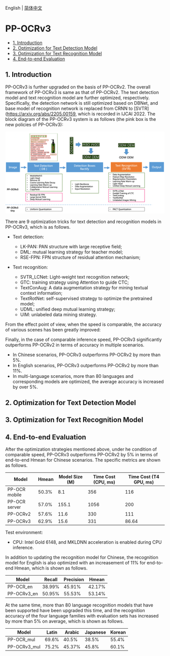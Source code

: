 English | [简体中文](../doc_ch/PP-OCRv3_introduction.md)


# PP-OCRv3

- [1. Introduction](#1)
- [2. Optimization for Text Detection Model](#2)
- [3. Optimization for Text Recognition Model](#3)
- [4. End-to-end Evaluation](#4)


<a name="1"></a>

## 1. Introduction


PP-OCRv3 is further upgraded on the basis of PP-OCRv2. The overall framework of PP-OCRv3 is same as that of PP-OCRv2. The text detection model and text recognition model are further optimized, respectively. Specifically, the detection network is still optimized based on DBNet, and base model of recognition network is replaced from CRNN to [SVTR](https://arxiv.org/abs/2205.00159, which is recorded in IJCAI 2022. The block diagram of the PP-OCRv3 system is as follows (the pink box is the new policies of PP-OCRv3):

<div align="center">
    <img src="../ppocrv3_framework.png" width="800">
</div>

There are 9 optimization tricks for text detection and recognition models in PP-OCRv3, which is as follows.

- Text detection:
    - LK-PAN: PAN structure with large receptive field;
    - DML: mutual learning strategy for teacher model;
    - RSE-FPN: FPN structure of residual attention mechanism;

- Text recognition:
    - SVTR_LCNet: Light-weight text recognition network;
    - GTC: training strategy using Attention to guide CTC;
    - TextConAug: A data augmentation strategy for mining textual context information;
    - TextRotNet: self-supervised strategy to optimize the pretrained model;
    - UDML: unified deep mutual learning strategy;
    - UIM: unlabeled data mining strategy.

From the effect point of view, when the speed is comparable, the accuracy of various scenes has been greatly improved:

Finally, in the case of comparable inference speed, PP-OCRv3 significantly outperforms PP-OCRv2 in terms of accuracy in multiple scenarios.

- In Chinese scenarios, PP-OCRv3 outperforms PP-OCRv2 by more than 5%.
- In English scenarios, PP-OCRv3 outperforms PP-OCRv2 by more than 11%.
- In multi-language scenarios, more than 80 languages and corresponding models are optimized, the average accuracy is increased by over 5%.


<a name="2"></a>

## 2. Optimization for Text Detection Model



<a name="3"></a>

## 3. Optimization for Text Recognition Model


<a name="4"></a>

## 4. End-to-end Evaluation

After the optimization strategies mentioned above, under he condition of comparable speed, PP-OCRv3 outperforms PP-OCRv2 by 5% in terms of end-to-end Hmean for Chinese scenarios. The specific metrics are shown as follows.

| Model | Hmean |  Model Size (M) | Time Cost (CPU, ms) | Time Cost (T4 GPU, ms) |
|-----|-----|--------|----| --- |
| PP-OCR mobile | 50.3% | 8.1 | 356  | 116 |
| PP-OCR server | 57.0% | 155.1 | 1056 | 200 |
| PP-OCRv2 | 57.6% | 11.6 | 330 | 111 |
| PP-OCRv3 | 62.9% | 15.6 | 331 | 86.64 |


Test environment:
- CPU: Intel Gold 6148, and MKLDNN acceleration is enabled during CPU inference.


In addition to updating the recognition model for Chinese, the recognition model for English is also optimized with an increasement of 11% for end-to-end Hmean, which is shown as follows.

| Model | Recall |  Precision | Hmean |
|-----|-----|--------|----|
| PP-OCR_en | 38.99% | 45.91% | 42.17%  |
| PP-OCRv3_en | 50.95% | 55.53% | 53.14% |

At the same time, more than 80 language recognition models that have been supported have been upgraded this time, and the recognition accuracy of the four language families with evaluation sets has increased by more than 5% on average, which is shown as follows.

| Model | Latin | Arabic | Japanese | Korean |
|-----|-----|--------|----| --- |
| PP-OCR_mul | 69.6% | 40.5% | 38.5% | 55.4% |
| PP-OCRv3_mul | 75.2% | 45.37% | 45.8% | 60.1% |
